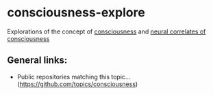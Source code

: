 # consciousness-explore
Explorations of the concept of [consciousness](https://en.wikipedia.org/wiki/Consciousness) and [neural correlates of consciousness](https://en.wikipedia.org/wiki/Neural_correlates_of_consciousness)




## General links:

-  Public repositories matching this topic... (https://github.com/topics/consciousness)

